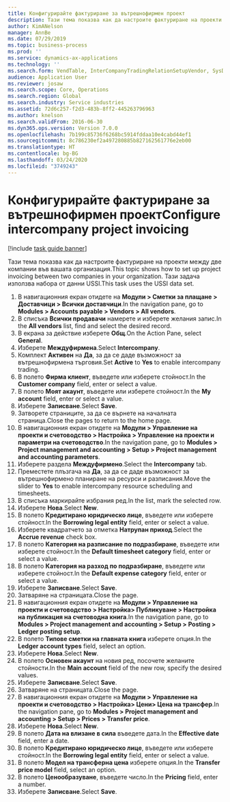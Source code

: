 ```yaml
---
title: Конфигурирайте фактуриране за вътрешнофирмен проект
description: Тази тема показва как да настроите фактуриране на проекти между две компании във вашата организация.
author: KimANelson
manager: AnnBe
ms.date: 07/29/2019
ms.topic: business-process
ms.prod: ''
ms.service: dynamics-ax-applications
ms.technology: ''
ms.search.form: VendTable, InterCompanyTradingRelationSetupVendor, SysDataAreaSelectLookup, ProjParameters, ProjPosting, ProjTransferPrice
audience: Application User
ms.reviewer: josaw
ms.search.scope: Core, Operations
ms.search.region: Global
ms.search.industry: Service industries
ms.assetid: 72d6c257-f2d3-483b-8ff2-445263796963
ms.author: knelson
ms.search.validFrom: 2016-06-30
ms.dyn365.ops.version: Version 7.0.0
ms.openlocfilehash: 7b199c85736f6268bc5914fddaa10e4cabd44ef1
ms.sourcegitcommit: 8c786230ef2a497280885b827162561776e2eb00
ms.translationtype: HT
ms.contentlocale: bg-BG
ms.lasthandoff: 03/24/2020
ms.locfileid: "3749243"
---
```

# <a name="configure-intercompany-project-invoicing"></a><span data-ttu-id="f8876-103">Конфигурирайте фактуриране за вътрешнофирмен проект</span><span class="sxs-lookup"><span data-stu-id="f8876-103">Configure intercompany project invoicing</span></span>

[!include [task guide banner](../../includes/task-guide-banner.md)]

<span data-ttu-id="f8876-104">Тази тема показва как да настроите фактуриране на проекти между две компании във вашата организация.</span><span class="sxs-lookup"><span data-stu-id="f8876-104">This topic shows how to set up project invoicing between two companies in your organization.</span></span> <span data-ttu-id="f8876-105">Тази задача използва набора от данни USSI.</span><span class="sxs-lookup"><span data-stu-id="f8876-105">This task uses the USSI data set.</span></span>

1. <span data-ttu-id="f8876-106">В навигационния екран отидете на **Модули > Сметки за плащане > Доставчици > Всички доставчици**.</span><span class="sxs-lookup"><span data-stu-id="f8876-106">In the navigation pane, go to **Modules > Accounts payable > Vendors > All vendors**.</span></span>
2. <span data-ttu-id="f8876-107">В списъка **Всички продавачи** намерете и изберете желания запис.</span><span class="sxs-lookup"><span data-stu-id="f8876-107">In the **All vendors** list, find and select the desired record.</span></span>
3. <span data-ttu-id="f8876-108">В екрана за действие изберете **Общ**.</span><span class="sxs-lookup"><span data-stu-id="f8876-108">On the Action Pane, select **General**.</span></span>
4. <span data-ttu-id="f8876-109">Изберете **Междуфирмена**.</span><span class="sxs-lookup"><span data-stu-id="f8876-109">Select **Intercompany**.</span></span>
5. <span data-ttu-id="f8876-110">Комплект **Активен** на **Да**, за да се даде възможност за вътрешнофирмена търговия.</span><span class="sxs-lookup"><span data-stu-id="f8876-110">Set **Active** to **Yes** to enable intercompany trading.</span></span>
6. <span data-ttu-id="f8876-111">В полето **Фирма клиент**, въведете или изберете стойност.</span><span class="sxs-lookup"><span data-stu-id="f8876-111">In the **Customer company** field, enter or select a value.</span></span>
7. <span data-ttu-id="f8876-112">В полето **Моят акаунт**, въведете или изберете стойност.</span><span class="sxs-lookup"><span data-stu-id="f8876-112">In the **My account** field, enter or select a value.</span></span>
8. <span data-ttu-id="f8876-113">Изберете **Записване**.</span><span class="sxs-lookup"><span data-stu-id="f8876-113">Select **Save**.</span></span>
9. <span data-ttu-id="f8876-114">Затворете страниците, за да се върнете на началната страница.</span><span class="sxs-lookup"><span data-stu-id="f8876-114">Close the pages to return to the home page.</span></span>
10. <span data-ttu-id="f8876-115">В навигационния екран отидете на **Модули > Управление на проекти и счетоводство > Настройка > Управление на проекти и параметри на счетоводство**.</span><span class="sxs-lookup"><span data-stu-id="f8876-115">In the navigation pane, go to **Modules > Project management and accounting > Setup > Project management and accounting parameters**.</span></span>
11. <span data-ttu-id="f8876-116">Изберете раздела **Междуфирмено**.</span><span class="sxs-lookup"><span data-stu-id="f8876-116">Select the **Intercompany** tab.</span></span>
12. <span data-ttu-id="f8876-117">Преместете плъзгача на **Да**, за да се даде възможност за вътрешнофирмено планиране на ресурси и разписания.</span><span class="sxs-lookup"><span data-stu-id="f8876-117">Move the slider to **Yes** to enable intercompany resource scheduling and timesheets.</span></span>
13. <span data-ttu-id="f8876-118">В списъка маркирайте избрания ред.</span><span class="sxs-lookup"><span data-stu-id="f8876-118">In the list, mark the selected row.</span></span>
14. <span data-ttu-id="f8876-119">Изберете **Нова**.</span><span class="sxs-lookup"><span data-stu-id="f8876-119">Select **New**.</span></span>
15. <span data-ttu-id="f8876-120">В полето **Кредитирано юридическо лице**, въведете или изберете стойност.</span><span class="sxs-lookup"><span data-stu-id="f8876-120">In the **Borrowing legal entity** field, enter or select a value.</span></span>
16. <span data-ttu-id="f8876-121">Изберете квадратчето за отметка **Натрупан приход**.</span><span class="sxs-lookup"><span data-stu-id="f8876-121">Select the **Accrue revenue** check box.</span></span>
17. <span data-ttu-id="f8876-122">В полето **Категория на разписание по подразбиране**, въведете или изберете стойност.</span><span class="sxs-lookup"><span data-stu-id="f8876-122">In the **Default timesheet category** field, enter or select a value.</span></span>
18. <span data-ttu-id="f8876-123">В полето **Категория на разход по подразбиране**, въведете или изберете стойност.</span><span class="sxs-lookup"><span data-stu-id="f8876-123">In the **Default expense category** field, enter or select a value.</span></span>
19. <span data-ttu-id="f8876-124">Изберете **Записване**.</span><span class="sxs-lookup"><span data-stu-id="f8876-124">Select **Save**.</span></span>
20. <span data-ttu-id="f8876-125">Затваряне на страницата.</span><span class="sxs-lookup"><span data-stu-id="f8876-125">Close the page.</span></span>
21. <span data-ttu-id="f8876-126">В навигационния екран отидете на **Модули > Управление на проекти и счетоводство > Настройка> Публикуване > Настройка на публикация на счетоводна книга**.</span><span class="sxs-lookup"><span data-stu-id="f8876-126">In the navigation pane, go to **Modules > Project management and accounting > Setup > Posting > Ledger posting setup**.</span></span>
22. <span data-ttu-id="f8876-127">В полето **Типове сметки на главната книга** изберете опция.</span><span class="sxs-lookup"><span data-stu-id="f8876-127">In the **Ledger account types** field, select an option.</span></span>
23. <span data-ttu-id="f8876-128">Изберете **Нова**.</span><span class="sxs-lookup"><span data-stu-id="f8876-128">Select **New**.</span></span>
24. <span data-ttu-id="f8876-129">В полето **Основен акаунт** на новия ред, посочете желаните стойности.</span><span class="sxs-lookup"><span data-stu-id="f8876-129">In the **Main account** field of the new row, specify the desired values.</span></span>
25. <span data-ttu-id="f8876-130">Изберете **Записване**.</span><span class="sxs-lookup"><span data-stu-id="f8876-130">Select **Save**.</span></span>
26. <span data-ttu-id="f8876-131">Затваряне на страницата.</span><span class="sxs-lookup"><span data-stu-id="f8876-131">Close the page.</span></span>
27. <span data-ttu-id="f8876-132">В навигационния екран отидете на **Модули > Управление на проекти и счетоводство > Настройка> Цени> Цена на трансфер**.</span><span class="sxs-lookup"><span data-stu-id="f8876-132">In the navigation pane, go to **Modules > Project management and accounting > Setup > Prices > Transfer price**.</span></span>
28. <span data-ttu-id="f8876-133">Изберете **Нова**.</span><span class="sxs-lookup"><span data-stu-id="f8876-133">Select **New**.</span></span>
29. <span data-ttu-id="f8876-134">В полето **Дата на влизане в сила** въведете дата.</span><span class="sxs-lookup"><span data-stu-id="f8876-134">In the **Effective date** field, enter a date.</span></span>
30. <span data-ttu-id="f8876-135">В полето **Кредитирано юридическо лице**, въведете или изберете стойност.</span><span class="sxs-lookup"><span data-stu-id="f8876-135">In the **Borrowing legal entity** field, enter or select a value.</span></span>
31. <span data-ttu-id="f8876-136">В полето **Модел на трансферна цена** изберете опция.</span><span class="sxs-lookup"><span data-stu-id="f8876-136">In the **Transfer price model** field, select an option.</span></span>
32. <span data-ttu-id="f8876-137">В полето **Ценообразуване**, въведете число.</span><span class="sxs-lookup"><span data-stu-id="f8876-137">In the **Pricing** field, enter a number.</span></span>
33. <span data-ttu-id="f8876-138">Изберете **Записване**.</span><span class="sxs-lookup"><span data-stu-id="f8876-138">Select **Save**.</span></span>

